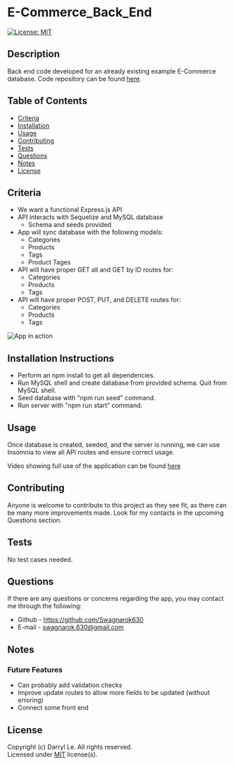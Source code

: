 # E-Commerce_Back_End

[![License: MIT](https://img.shields.io/badge/License-MIT-yellow.svg)](https://opensource.org/licenses/MIT)

## Description

Back end code developed for an already existing example E-Commerce database. Code repository can be found [here](https://github.com/Swagnarok630/E-Commerce_Back_End).

## Table of Contents

* [Criteria](#criteria)
* [Installation](#installation)
* [Usage](#usage)
* [Contributing](#contributing)
* [Tests](#tests)
* [Questions](#questions)
* [Notes](#notes)
* [License](#license)

## <a name="criteria"></a>Criteria

* We want a functional Express.js API
* API interacts with Sequelize and MySQL database
   * Schema and seeds provided
* App will sync database with the following models:
   * Categories
   * Products
   * Tags
   * Product Tages
* API will have proper GET all and GET by ID routes for:
   * Categories
   * Products
   * Tags
* API will have proper POST, PUT, and DELETE routes for:
   * Categories
   * Products
   * Tags

![App in action](ecommercedefault.gif)

## <a name="installation"></a>Installation Instructions

- Perform an npm install to get all dependencies.
- Run MySQL shell and create database from provided schema. Quit from MySQL shell.
- Seed database with "npm run seed" command.
- Run server with "npm run start" command.

## <a name="usage"></a>Usage

Once database is created, seeded, and the server is running, we can use Insomnia to view all API routes and ensure correct usage. 

Video showing full use of the application can be found [here](https://youtu.be/XZSih25a-0U)

## <a name="contributing"></a>Contributing

Anyone is welcome to contribute to this project as they see fit, as there can be many more improvements made. Look for my contacts in the upcoming Questions section.

## <a name="tests"></a>Tests

No test cases needed.

## <a name="questions"></a>Questions

If there are any questions or concerns regarding the app, you may contact me through the following:
* Github - <https://github.com/Swagnarok630>
* E-mail - swagnarok.630@gmail.com

## <a name="notes"></a>Notes

### Future Features
* Can probably add validation checks
* Improve update routes to allow more fields to be updated (without erroring)
* Connect some front end

## <a name="license"></a>License

Copyright (c) Darryl Le. All rights reserved.  
Licensed under [MIT](https://opensource.org/licenses/MIT) license(s).
